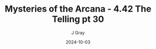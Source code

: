 ---
title: 'Mysteries of the Arcana - 4.42 The Telling pt 30'
alt: 'Mysteries of the Arcana'
date: '2024-10-03'
author: 'J Gray'
artist: 'Keira'
---